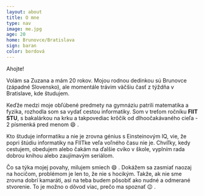 ```yaml
---
layout: about
title: O mne
type: nav
image: me.jpg
age: 20
home: Brunovce/Bratislava
sign: baran
color: bordová
---
```

Ahojte! 

Volám sa Zuzana a mám 20 rokov. Mojou rodnou dedinkou sú Brunovce (západné Slovensko), ale momentále trávim väčšiu časť z týždňa v Bratislave, kde študujem.

Keďže medzi moje obľúbené predmety na gymnáziu patrili matematika a fyzika, rozhodla som sa vydať cestou informatiky. Som v treťom ročníku **FIIT STU**, s bakalárkou na krku a takpovediac krôčik od dlhoočakávaného cieľa - 2 písmenká pred menom :smile: .

Kto študuje informatiku a nie je zrovna génius s Einsteinovým IQ, vie, že popri štúdiu informatiky na FIITke veľa voľného času nie je. Chvíľky, kedy cestujem, obedujem alebo čakám na ďalšie cviko v škole, vyplním rada dobrou knihou alebo zaujímavým seriálom. 

Čo sa týka mojej povahy, milujem smiech :smile: . Dokážem sa zasmiať naozaj na hocičom, problémom je len to, že nie s hocikým. Takže, ak nie sme zrovna dobrí kamaráti, asi na teba budem pôsobiť ako nudné a odmerané stvorenie. To je možno o dôvod viac, prečo ma spoznať :wink: .
